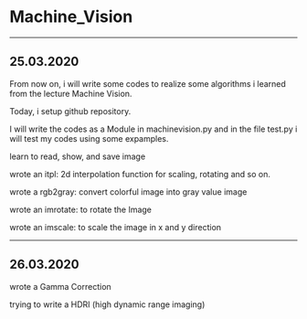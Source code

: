 # Machine_Vision
---------------------------------------------------------------
## 25.03.2020
From now on, i will write some codes to realize some algorithms i learned from the lecture Machine Vision.  

Today, i setup github repository.  

I will write the codes as a Module in machinevision.py and in the file test.py i will test my codes using some expamples.  

learn to read, show, and save image  

wrote an itpl: 2d interpolation function for scaling, rotating and so on.  

wrote a rgb2gray: convert colorful image into gray value image  

wrote an imrotate: to rotate the Image  

wrote an imscale: to scale the image in x and y direction  

---------------------------------------------------------------
## 26.03.2020
wrote a Gamma Correction  

trying to write a HDRI (high dynamic range imaging)  
